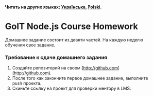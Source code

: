 **Читать на других языках: [Українська](README.ua.md), [Polski](README.pl.md).**

# GoIT Node.js Course Homework

Домашнее задание состоит из девяти частей. На каждую неделю обучения свое задание.

### Требование к сдаче домашнего задания

1. Создайте репозиторий на своем [http://github.com](http://github.com).
2. После того как закончите первое домашнее задание, выполните push проекта.
3. Скиньте ссылку на проект для проверки ментору в LMS.

